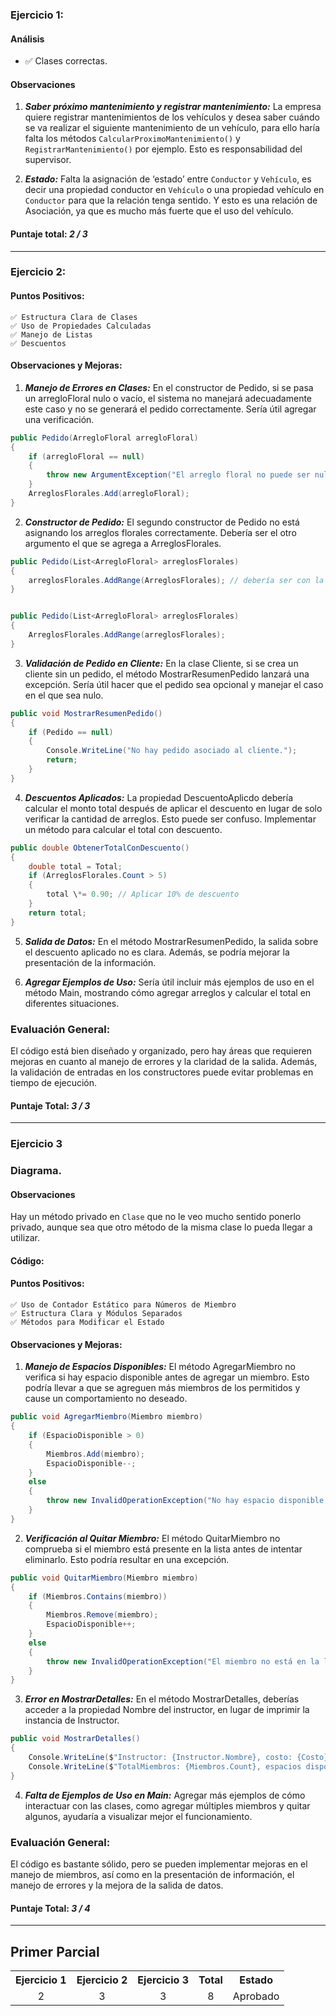 ### Ejercicio 1:

#### Análisis

- ✅ Clases correctas.

#### Observaciones

1. **_Saber próximo mantenimiento y registrar mantenimiento:_**
   La empresa quiere registrar mantenimientos de los vehículos y desea saber cuándo se va realizar el siguiente mantenimiento de un vehículo, para ello haría falta los métodos `CalcularProximoMantenimiento()` y `RegistrarMantenimiento()` por ejemplo. Esto es responsabilidad del supervisor.

2. **_Estado:_**
   Falta la asignación de ‘estado’ entre `Conductor` y `Vehículo`, es decir una propiedad conductor en `Vehículo` o una propiedad vehículo en `Conductor` para que la relación tenga sentido. Y esto es una relación de Asociación, ya que es mucho más fuerte que el uso del vehículo.

#### Puntaje total: _2 / 3_

---

### Ejercicio 2:

#### Puntos Positivos:

    ✅ Estructura Clara de Clases
    ✅ Uso de Propiedades Calculadas
    ✅ Manejo de Listas
    ✅ Descuentos

#### Observaciones y Mejoras:

1. **_Manejo de Errores en Clases:_**
   En el constructor de Pedido, si se pasa un arregloFloral nulo o vacío, el sistema no manejará adecuadamente este caso y no se generará el pedido correctamente. Sería útil agregar una verificación.

```csharp
public Pedido(ArregloFloral arregloFloral)
{
    if (arregloFloral == null)
    {
        throw new ArgumentException("El arreglo floral no puede ser nulo.");
    }
    ArreglosFlorales.Add(arregloFloral);
}
```

2. **_Constructor de Pedido:_**
   El segundo constructor de Pedido no está asignando los arreglos florales correctamente. Debería ser el otro argumento el que se agrega a ArreglosFlorales.

```csharp
public Pedido(List<ArregloFloral> arreglosFlorales)
{
    arreglosFlorales.AddRange(ArreglosFlorales); // debería ser con la "a" en minúscula
}
```

```csharp

public Pedido(List<ArregloFloral> arreglosFlorales)
{
    ArreglosFlorales.AddRange(arreglosFlorales);
}
```

3. **_Validación de Pedido en Cliente:_**
   En la clase Cliente, si se crea un cliente sin un pedido, el método MostrarResumenPedido lanzará una excepción. Sería útil hacer que el pedido sea opcional y manejar el caso en el que sea nulo.

```csharp
public void MostrarResumenPedido()
{
    if (Pedido == null)
    {
        Console.WriteLine("No hay pedido asociado al cliente.");
        return;
    }
}
```

4. **_Descuentos Aplicados:_**
   La propiedad DescuentoAplicdo debería calcular el monto total después de aplicar el descuento en lugar de solo verificar la cantidad de arreglos. Esto puede ser confuso.
   Implementar un método para calcular el total con descuento.

```csharp
public double ObtenerTotalConDescuento()
{
    double total = Total;
    if (ArreglosFlorales.Count > 5)
    {
        total \*= 0.90; // Aplicar 10% de descuento
    }
    return total;
}
```

5. **_Salida de Datos:_**
   En el método MostrarResumenPedido, la salida sobre el descuento aplicado no es clara. Además, se podría mejorar la presentación de la información.

6. **_Agregar Ejemplos de Uso:_**
   Sería útil incluir más ejemplos de uso en el método Main, mostrando cómo agregar arreglos y calcular el total en diferentes situaciones.

### Evaluación General:

El código está bien diseñado y organizado, pero hay áreas que requieren mejoras en cuanto al manejo de errores y la claridad de la salida. Además, la validación de entradas en los constructores puede evitar problemas en tiempo de ejecución.

#### Puntaje Total: _3 / 3_

---

### Ejercicio 3

### Diagrama.

#### Observaciones

Hay un método privado en `Clase` que no le veo mucho sentido ponerlo privado, aunque sea que otro método de la misma clase lo pueda llegar a utilizar.

#### Código:

#### Puntos Positivos:

    ✅ Uso de Contador Estático para Números de Miembro
    ✅ Estructura Clara y Módulos Separados
    ✅ Métodos para Modificar el Estado

#### Observaciones y Mejoras:

1.  **_Manejo de Espacios Disponibles:_**
    El método AgregarMiembro no verifica si hay espacio disponible antes de agregar un miembro. Esto podría llevar a que se agreguen más miembros de los permitidos y cause un comportamiento no deseado.

```csharp
public void AgregarMiembro(Miembro miembro)
{
    if (EspacioDisponible > 0)
    {
        Miembros.Add(miembro);
        EspacioDisponible--;
    }
    else
    {
        throw new InvalidOperationException("No hay espacio disponible para agregar más miembros.");
    }
}
```

2. **_Verificación al Quitar Miembro:_**
   El método QuitarMiembro no comprueba si el miembro está presente en la lista antes de intentar eliminarlo. Esto podría resultar en una excepción.

```csharp
public void QuitarMiembro(Miembro miembro)
{
    if (Miembros.Contains(miembro))
    {
        Miembros.Remove(miembro);
        EspacioDisponible++;
    }
    else
    {
        throw new InvalidOperationException("El miembro no está en la lista.");
    }
}
```

3. **_Error en MostrarDetalles:_**
   En el método MostrarDetalles, deberías acceder a la propiedad Nombre del instructor, en lugar de imprimir la instancia de Instructor.

```csharp
public void MostrarDetalles()
{
    Console.WriteLine($"Instructor: {Instructor.Nombre}, costo: {Costo}");
    Console.WriteLine($"TotalMiembros: {Miembros.Count}, espacios disponibles: {EspacioDisponible}");
}
```

4. **_Falta de Ejemplos de Uso en Main:_**
   Agregar más ejemplos de cómo interactuar con las clases, como agregar múltiples miembros y quitar algunos, ayudaría a visualizar mejor el funcionamiento.

### Evaluación General:

El código es bastante sólido, pero se pueden implementar mejoras en el manejo de miembros, así como en la presentación de información, el manejo de errores y la mejora de la salida de datos.

#### Puntaje Total: _3 / 4_

---

## Primer Parcial

<table>
  <tr>
    <th>Ejercicio 1</th>
    <th>Ejercicio 2</th>
    <th>Ejercicio 3</th>
    <th>Total</th>
    <th>Estado</th>
  </tr>
  <tr>
    <td align="center">2</td>
    <td align="center">3</td>
    <td align="center">3</td>
    <td align="center">8</td>
    <td align="center">Aprobado</td>
  </tr>
</table>

